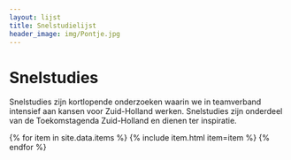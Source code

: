 ```yaml
---
layout: lijst
title: Snelstudielijst
header_image: img/Pontje.jpg
---
```

# Snelstudies

Snelstudies zijn kortlopende onderzoeken waarin we in teamverband intensief aan kansen voor Zuid-Holland werken. Snelstudies zijn onderdeel van de Toekomstagenda Zuid-Holland en dienen ter inspiratie. 

<div class="item-list">
  {% for item in site.data.items %}
    {% include item.html item=item %}
  {% endfor %}
</div>
